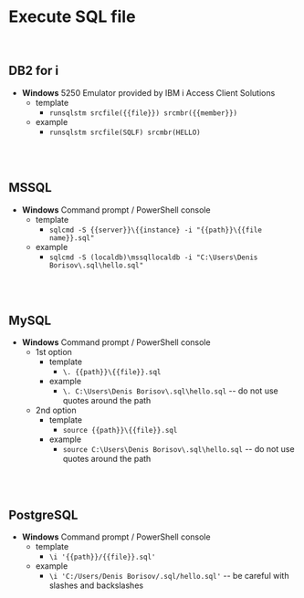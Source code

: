 # Execute SQL file
<br />

## DB2 for i

* **Windows** 5250 Emulator provided by IBM i Access Client Solutions
    * template
        * `runsqlstm srcfile({{file}}) srcmbr({{member}})`
    * example
        * `runsqlstm srcfile(SQLF) srcmbr(HELLO)`
<br />
<br />

## MSSQL

* **Windows** Command prompt / PowerShell console
    * template
        * `sqlcmd -S {{server}}\{{instance} -i "{{path}}\{{file name}}.sql"`
    * example
        * `sqlcmd -S (localdb)\mssqllocaldb -i "C:\Users\Denis Borisov\.sql\hello.sql"`
<br />
<br />

## MySQL

* **Windows** Command prompt / PowerShell console
    * 1st option
        * template
            * `\. {{path}}\{{file}}.sql`
        * example
            * `\. C:\Users\Denis Borisov\.sql\hello.sql` -- do not use quotes around the path
    * 2nd option
        * template
            * `source {{path}}\{{file}}.sql`
        * example
            * `source C:\Users\Denis Borisov\.sql\hello.sql` -- do not use quotes around the path
<br />
<br />

## PostgreSQL

* **Windows** Command prompt / PowerShell console
    * template
        * `\i '{{path}}/{{file}}.sql'`
    * example
        * `\i 'C:/Users/Denis Borisov/.sql/hello.sql'` -- be careful with slashes and backslashes

